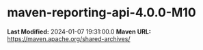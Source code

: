 # maven-reporting-api-4.0.0-M10

**Last Modified:** 2024-01-07 19:31:00.0
**Maven URL:** https://maven.apache.org/shared-archives/
